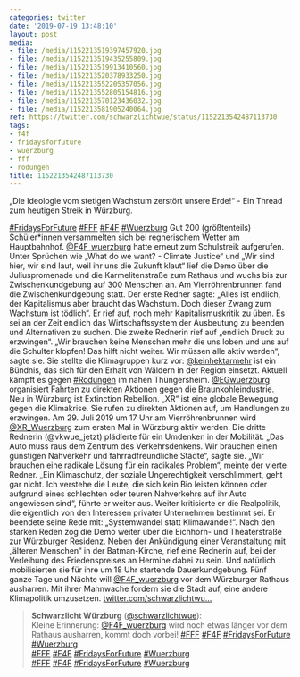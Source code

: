 ```yaml
---
categories: twitter
date: '2019-07-19 13:48:10'
layout: post
media:
- file: /media/1152213519397457920.jpg
- file: /media/1152213519435255809.jpg
- file: /media/1152213519913410560.jpg
- file: /media/1152213520378933250.jpg
- file: /media/1152213552205357056.jpg
- file: /media/1152213552805154816.jpg
- file: /media/1152213570123436032.jpg
- file: /media/1152213581905240064.jpg
ref: https://twitter.com/schwarzlichtwue/status/1152213542487113730
tags:
- f4f
- fridaysforfuture
- wuerzburg
- fff
- rodungen
title: 1152213542487113730
---
```

„Die Ideologie vom stetigen Wachstum zerstört unsere Erde!“ - Ein Thread zum heutigen Streik in Würzburg.

[#FridaysForFuture](/t/fridaysforfuture) [#FFF](/t/fff) [#F4F](/t/f4f) [#Wuerzburg](/t/wuerzburg) 
Gut 200 (größtenteils) Schüler\*innen versammelten sich bei regnerischem Wetter am Hauptbahnhof. [@F4F_wuerzburg](https://twitter.com/F4F_wuerzburg) hatte erneut zum Schulstreik aufgerufen. 
Unter Sprüchen wie „What do we want? - Climate Justice“ und „Wir sind hier, wir sind laut, weil ihr uns die Zukunft klaut“ lief die Demo über die Juliuspromenade und die Karmelitenstraße zum Rathaus und wuchs bis zur Zwischenkundgebung auf 300 Menschen an. 
Am Vierröhrenbrunnen fand die Zwischenkundgebung statt. Der erste Redner sagte: „Alles ist endlich, der Kapitalismus aber braucht das Wachstum. Doch dieser Zwang zum Wachstum ist tödlich“. 
Er rief auf, noch mehr Kapitalismuskritik zu üben. Es sei an der Zeit endlich das Wirtschaftssystem der Ausbeutung zu beenden und Alternativen zu suchen.
Die zweite Rednerin rief auf „endlich Druck zu erzwingen“. „Wir brauchen keine Menschen mehr die uns loben und uns auf die Schulter klopfen! Das hilft nicht weiter. Wir müssen alle aktiv werden“, sagte sie.
Sie stellte die Klimagruppen kurz vor: [@keinhektarmehr](https://twitter.com/keinhektarmehr) ist ein Bündnis, das sich für den Erhalt von Wäldern in der Region einsetzt. Aktuell kämpft es gegen [#Rodungen](/t/rodungen) im nahen Thüngersheim. [@EGwuerzburg](https://twitter.com/EGwuerzburg) organisiert Fahrten zu direkten Aktionen gegen die Braunkohleindustrie.
Neu in Würzburg ist Extinction Rebellion. „XR“ ist eine globale Bewegung gegen die Klimakrise. Sie rufen zu direkten Aktionen auf, um Handlungen zu erzwingen. Am 29. Juli 2019 um 17 Uhr am Vierröhrenbrunnen wird [@XR_Wuerzburg](https://twitter.com/XR_Wuerzburg) zum ersten Mal in Würzburg aktiv werden.
Die dritte Rednerin (@vkwue_jetzt) plädierte für ein Umdenken in der Mobilität. „Das Auto muss raus dem Zentrum des Verkehrsdenkens. Wir brauchen einen günstigen Nahverkehr und fahrradfreundliche Städte“, sagte sie.
„Wir brauchen eine radikale Lösung für ein radikales Problem“, meinte der vierte Redner.
„Ein Klimaschutz, der soziale Ungerechtigkeit verschlimmert, geht gar nicht. Ich verstehe die Leute, die sich kein Bio leisten können oder aufgrund eines schlechten oder teuren Nahverkehrs auf ihr Auto angewiesen sind“, führte er weiter aus.
Weiter kritisierte er die Realpolitik, die eigentlich von den Interessen privater Unternehmen bestimmt sei. Er beendete seine Rede mit: „Systemwandel statt Klimawandel!“.
Nach den starken Reden zog die Demo weiter über die Eichhorn- und Theaterstraße zur Würzburger Residenz. Neben der Ankündigung einer Veranstaltung mit „älteren Menschen“ in der Batman-Kirche, rief eine Rednerin auf, bei der Verleihung des Friedenspreises an Hermine dabei zu sein.
Und natürlich mobilisierten sie für ihre um 18 Uhr startende Dauerkundgebung. Fünf ganze Tage und Nächte will [@F4F_wuerzburg](https://twitter.com/F4F_wuerzburg) vor dem Würzburger Rathaus ausharren. Mit ihrer Mahnwache fordern sie die Stadt auf, eine andere Klimapolitik umzusetzen.
[twitter.com/schwarzlichtwu…](https://twitter.com/schwarzlichtwue/status/1152493166739804161)
> <b>Schwarzlicht Würzburg</b> ([@schwarzlichtwue](https://twitter.com/schwarzlichtwue)):  
>Kleine Erinnerung: [@F4F_wuerzburg](https://twitter.com/F4F_wuerzburg) wird noch etwas länger vor dem Rathaus  ausharren, kommt doch vorbei! [#FFF](/t/fff) [#F4F](/t/f4f) [#FridaysForFuture](/t/fridaysforfuture) [#Wuerzburg](/t/wuerzburg)   
>[#FFF](/t/fff) [#F4F](/t/f4f) [#FridaysForFuture](/t/fridaysforfuture) [#Wuerzburg](/t/wuerzburg)   
>[#FFF](/t/fff) [#F4F](/t/f4f) [#FridaysForFuture](/t/fridaysforfuture) [#Wuerzburg](/t/wuerzburg)   


